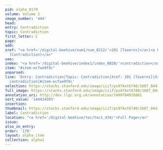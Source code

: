 ```yaml
---
pid: alpha_0179
volume: Volume 1
image_number: '444'
head:
entry: Contradiction
topic: Contradiction
first_letter: C
page:
add:
xref: "<a href='/digital-beehive/num1/num_0212/'>201 [Taverns]</a>|<a href='/digital-beehive/num4/num_1171/'>901
  [Contradiction]</a>"
see:
index: "<a href='/digital-beehive/index1/index_0828/'>contradiction</a>"
item: "#item-ecfae9f9c"
unparsed:
line: 'Entry: Contradiction|Topic: Contradiction|Xref: 201 [Taverns]|Xref: 901 [Contradiction]|Index:
  contradiction|#item-ecfae9f9c'
selection: https://stacks.stanford.edu/image/iiif/ps974xt6740/1607_0443/780,4393,3061,667/full/0/default.jpg
full_image: https://stacks.stanford.edu/image/iiif/ps974xt6740/1607_0443/full/full/0/default.jpg
annotation_uri: http://dev.llgc.org.uk/annotation/1499784916861
sort_value: '144414393'
insertion:
thumbnail: https://stacks.stanford.edu/image/iiif/ps974xt6740/1607_0443/780,4393,600,180/250,/0/default.jpg
label: Contradiction
location: "<a href='/digital-beehive/toc/toc1_434/'>Full Page</a>"
issue:
also_in_entry:
order: '178'
layout: alpha_item
collection: alpha1
---
```

